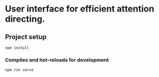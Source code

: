 # User interface for efficient attention directing.

## Project setup

```
npm install
```

### Compiles and hot-reloads for development

```
npm run serve
```
